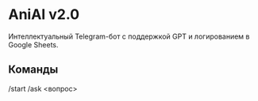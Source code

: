 # AniAI v2.0

Интеллектуальный Telegram-бот с поддержкой GPT и логированием в Google Sheets.

## Команды
/start
/ask <вопрос>